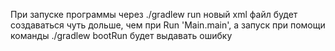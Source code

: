 При запуске программы через ./gradlew run новый xml файл будет создаваться чуть дольше, чем при Run 'Main.main', а запуск при помощи команды ./gradlew bootRun будет выдавать ошибку
